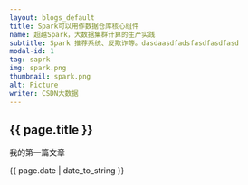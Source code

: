 ```yaml
---
layout: blogs_default
title: Spark可以用作数据仓库核心组件
name: 超越Spark，大数据集群计算的生产实践
subtitle: Spark 推荐系统、反欺诈等。dasdaasdfadsfasdfasdfasd
modal-id: 1
tag: saprk
img: spark.png
thumbnail: spark.png
alt: Picture 
writer: CSDN大数据
---
```

<h2>{{ page.title }}</h2>
<p>我的第一篇文章</p>
<p>{{ page.date | date_to_string }}</p>